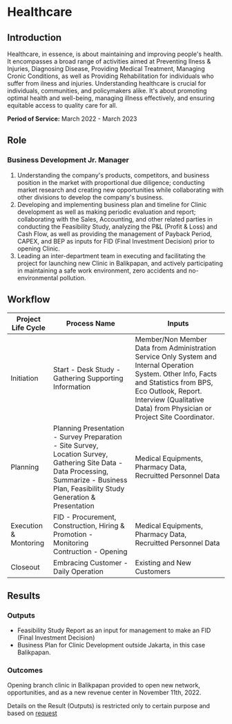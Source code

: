 # Healthcare

## Introduction
Healthcare, in essence, is about maintaining and improving people's health. It encompasses a broad range of activities aimed at Preventing Ilness & Injuries, Diagnosing Disease, Providing Medical Treatment, Managing Cronic Conditions, as well as Providing Rehabilitation for individuals who suffer from ilness and injuries. Understanding healthcare is crucial for individuals, communities, and policymakers alike. It's about promoting optimal health and well-being, managing illness effectively, and ensuring equitable access to quality care for all.

**Period of Service:** March 2022 - March 2023

## Role
### Business Development Jr. Manager

1. Understanding the company's products, competitors, and business position in the market with proportional due diligence; conducting market research and creating new opportunities while collaborating with other divisions to develop the company's business.
2. Developing and implementing business plan and timeline for Clinic development as well as making periodic  evaluation and report; collaborating with the Sales, Accounting, and other related parties in conducting the  Feasibility Study, analyzing the P&L (Profit & Loss) and Cash Flow, as well as providing the management of  Payback Period, CAPEX, and BEP as inputs for FID (Final Investment Decision) prior to opening Clinic.
3. Leading an inter-department team in executing and facilitating the project for launching new Clinic in Balikpapan, and actively participating in maintaining a safe work environment, zero accidents and no-environmental pollution.

## Workflow

| **Project Life Cycle** | **Process Name** | **Inputs** |
| ------ | ------ | ------ |
| Initiation | Start - Desk Study - Gathering Supporting Information | Member/Non Member Data from Administration Service Only System and Internal Operation System. Other Info, Facts and Statistics from BPS, Eco Outlook, Report. Interview (Qualitative Data) from Physician or Project Site Coordinator. | 
| Planning | Planning Presentation - Survey Preparation - Site Survey, Location Survey, Gathering Site Data - Data Processing, Summarize - Business Plan, Feasibility Study Generation & Presentation | Medical Equipments, Pharmacy Data, Recruitted Personnel Data |
| Execution & Montoring | FID - Procurement, Construction, Hiring & Promotion - Monitoring Contruction - Opening | Medical Equipments, Pharmacy Data, Recruitted Personnel Data |
| Closeout | Embracing Customer - Daily Operation | Existing and New Customers |


## Results
### Outputs
- Feasibility Study Report as an input for management to make an FID (Final Investment Decision)
- Business Plan for Clinic Development outside Jakarta, in this case Balikpapan.

### Outcomes
Opening branch clinic in Balikpapan provided to open new network, opportunities, and as a new revenue center in November 11th, 2022.

Details on the Result (Outputs) is restricted only to certain purpose and based on [request](mailto:tri.wgani@gmail.com)
